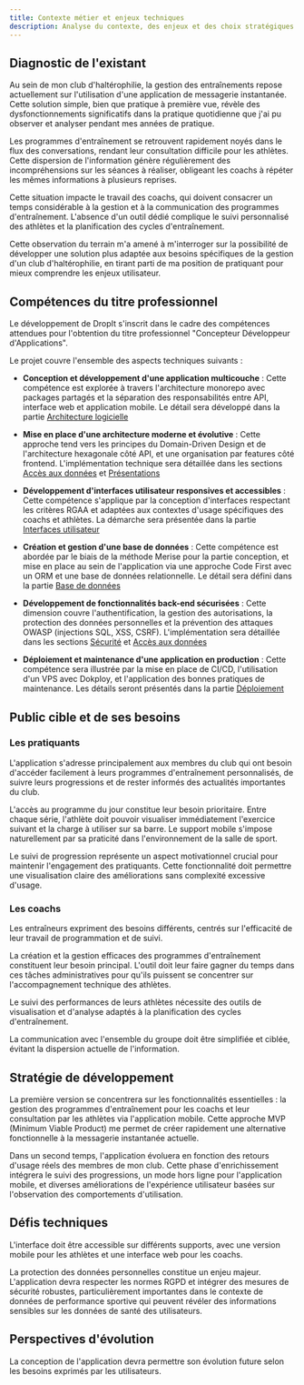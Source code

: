 ```yaml
---
title: Contexte métier et enjeux techniques
description: Analyse du contexte, des enjeux et des choix stratégiques du projet DropIt
---
```


## Diagnostic de l'existant

Au sein de mon club d'haltérophilie, la gestion des entraînements repose actuellement sur l'utilisation d'une application de messagerie instantanée. Cette solution simple, bien que pratique à première vue, révèle des dysfonctionnements significatifs dans la pratique quotidienne que j'ai pu observer et analyser pendant mes années de pratique.

Les programmes d'entraînement se retrouvent rapidement noyés dans le flux des conversations, rendant leur consultation difficile pour les athlètes. Cette dispersion de l'information génère régulièrement des incompréhensions sur les séances à réaliser, obligeant les coachs à répéter les mêmes informations à plusieurs reprises.

Cette situation impacte le travail des coachs, qui doivent consacrer un temps considérable à la gestion et à la communication des programmes d'entraînement. L'absence d'un outil dédié complique le suivi personnalisé des athlètes et la planification des cycles d'entraînement.

Cette observation du terrain m'a amené à m'interroger sur la possibilité de développer une solution plus adaptée aux besoins spécifiques de la gestion d'un club d'haltérophilie, en tirant parti de ma position de pratiquant pour mieux comprendre les enjeux utilisateur.

## Compétences du titre professionnel

Le développement de DropIt s'inscrit dans le cadre des compétences attendues pour l'obtention du titre professionnel "Concepteur Développeur d'Applications".

Le projet couvre l'ensemble des aspects techniques suivants :

- **Conception et développement d'une application multicouche** : Cette compétence est explorée à travers l'architecture monorepo avec packages partagés et la séparation des responsabilités entre API, interface web et application mobile. Le détail sera développé dans la partie [Architecture logicielle](/conception/architecture)

- **Mise en place d'une architecture moderne et évolutive** : Cette approche tend vers les principes du Domain-Driven Design et de l'architecture hexagonale côté API, et une organisation par features côté frontend. L'implémentation technique sera détaillée dans les sections [Accès aux données](/conception/acces-donnees) et [Présentations](/conception/presentations)

- **Développement d'interfaces utilisateur responsives et accessibles** : Cette compétence s'applique par la conception d'interfaces respectant les critères RGAA et adaptées aux contextes d'usage spécifiques des coachs et athlètes. La démarche sera présentée dans la partie [Interfaces utilisateur](/conception/interfaces)

- **Création et gestion d'une base de données** : Cette compétence est abordée par le biais de la méthode Merise pour la partie conception, et mise en place au sein de l'application via une approche Code First avec un ORM et une base de données relationnelle. Le détail sera défini dans la partie [Base de données](/conception/base-donnees)

- **Développement de fonctionnalités back-end sécurisées** : Cette dimension couvre l'authentification, la gestion des autorisations, la protection des données personnelles et la prévention des attaques OWASP (injections SQL, XSS, CSRF). L'implémentation sera détaillée dans les sections [Sécurité](/securite/) et [Accès aux données](/conception/acces-donnees)

- **Déploiement et maintenance d'une application en production** : Cette compétence sera illustrée par la mise en place de CI/CD, l'utilisation d'un VPS avec Dokploy, et l'application des bonnes pratiques de maintenance. Les détails seront présentés dans la partie [Déploiement](/deploiement/)

## Public cible et de ses besoins

### Les pratiquants

L'application s'adresse principalement aux membres du club qui ont besoin d'accéder facilement à leurs programmes d'entraînement personnalisés, de suivre leurs progressions et de rester informés des actualités importantes du club.

L'accès au programme du jour constitue leur besoin prioritaire. Entre chaque série, l'athlète doit pouvoir visualiser immédiatement l'exercice suivant et la charge à utiliser sur sa barre. Le support mobile s'impose naturellement par sa praticité dans l'environnement de la salle de sport.

Le suivi de progression représente un aspect motivationnel crucial pour maintenir l'engagement des pratiquants. Cette fonctionnalité doit permettre une visualisation claire des améliorations sans complexité excessive d'usage.

### Les coachs

Les entraîneurs expriment des besoins différents, centrés sur l'efficacité de leur travail de programmation et de suivi.

La création et la gestion efficaces des programmes d'entraînement constituent leur besoin principal. L'outil doit leur faire gagner du temps dans ces tâches administratives pour qu'ils puissent se concentrer sur l'accompagnement technique des athlètes.

Le suivi des performances de leurs athlètes nécessite des outils de visualisation et d'analyse adaptés à la planification des cycles d'entraînement.

La communication avec l'ensemble du groupe doit être simplifiée et ciblée, évitant la dispersion actuelle de l'information.

## Stratégie de développement

La première version se concentrera sur les fonctionnalités essentielles : la gestion des programmes d'entraînement pour les coachs et leur consultation par les athlètes via l'application mobile. Cette approche MVP (Minimum Viable Product) me permet de créer rapidement une alternative fonctionnelle à la messagerie instantanée actuelle.

Dans un second temps, l'application évoluera en fonction des retours d'usage réels des membres de mon club. Cette phase d'enrichissement intégrera le suivi des progressions, un mode hors ligne pour l'application mobile, et diverses améliorations de l'expérience utilisateur basées sur l'observation des comportements d'utilisation.

## Défis techniques

L'interface doit être accessible sur différents supports, avec une version mobile pour les athlètes et une interface web pour les coachs.

La protection des données personnelles constitue un enjeu majeur. L'application devra respecter les normes RGPD et intégrer des mesures de sécurité robustes, particulièrement importantes dans le contexte de données de performance sportive qui peuvent révéler des informations sensibles sur les données de santé des utilisateurs.

## Perspectives d'évolution

La conception de l'application devra permettre son évolution future selon les besoins exprimés par les utilisateurs.